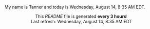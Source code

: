 My name is Tanner and today is Wednesday, August 14, 8:35 AM EDT.

<p align="center">This <i>README</i> file is generated <b>every 3 hours</b>!</br>Last refresh: Wednesday, August 14, 8:35 AM EDT<br /></p>
